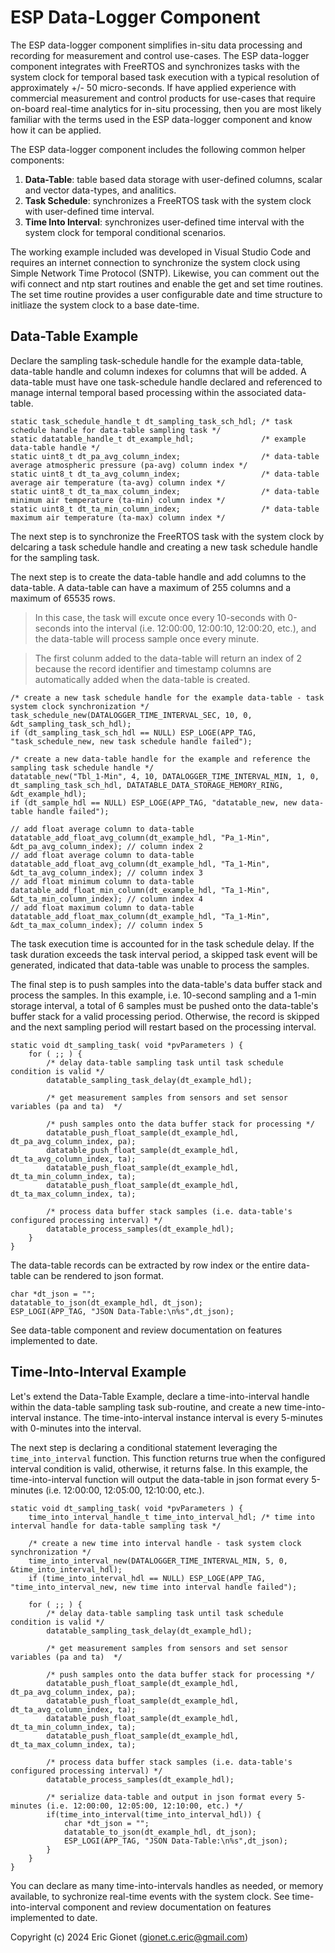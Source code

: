 # ESP Data-Logger Component
The ESP data-logger component simplifies in-situ data processing and recording for measurement and control use-cases.  The ESP data-logger component integrates with FreeRTOS and synchronizes tasks with the system clock for temporal based task execution with a typical resolution of approximately +/- 50 micro-seconds.  If have applied experience with commercial measurement and control products for use-cases that require on-board real-time analytics for in-situ processing, then you are most likely familiar with the terms used in the ESP data-logger component and know how it can be applied.

The ESP data-logger component includes the following common helper components:

1. **Data-Table**: table based data storage with user-defined columns, scalar and vector data-types, and analitics.
2. **Task Schedule**: synchronizes a FreeRTOS task with the system clock with user-defined time interval.
3. **Time Into Interval**: synchronizes user-defined time interval with the system clock for temporal conditional scenarios.

The working example included was developed in Visual Studio Code and requires an internet connection to synchronize the system clock using Simple Network Time Protocol (SNTP).  Likewise, you can comment out the wifi connect and ntp start routines and enable the get and set time routines.  The set time routine provides a user configurable date and time structure to initliaze the system clock to a base date-time.

## Data-Table Example
Declare the sampling task-schedule handle for the example data-table, data-table handle and column indexes for columns that will be added.  A data-table must have one task-schedule handle declared and referenced to manage internal temporal based processing within the associated data-table.

```
static task_schedule_handle_t dt_sampling_task_sch_hdl; /* task schedule handle for data-table sampling task */
static datatable_handle_t dt_example_hdl;               /* example data-table handle */
static uint8_t dt_pa_avg_column_index;                  /* data-table average atmospheric pressure (pa-avg) column index */
static uint8_t dt_ta_avg_column_index;                  /* data-table average air temperature (ta-avg) column index */
static uint8_t dt_ta_max_column_index;                  /* data-table minimum air temperature (ta-min) column index */
static uint8_t dt_ta_min_column_index;                  /* data-table maximum air temperature (ta-max) column index */
```

The next step is to synchronize the FreeRTOS task with the system clock by delcaring a task schedule handle and creating a new task schedule handle for the sampling task.

The next step is to create the data-table handle and add columns to the data-table.  A data-table can have a maximum of 255 columns and a maximum of 65535 rows.

> In this case, the task will excute once every 10-seconds with 0-seconds into the interval (i.e. 12:00:00, 12:00:10, 12:00:20, etc.), and the data-table will process sample once every minute.

> The first colunm added to the data-table will return an index of 2 because the record identifier and timestamp columns are automatically added when the data-table is created.

```
/* create a new task schedule handle for the example data-table - task system clock synchronization */
task_schedule_new(DATALOGGER_TIME_INTERVAL_SEC, 10, 0, &dt_sampling_task_sch_hdl);
if (dt_sampling_task_sch_hdl == NULL) ESP_LOGE(APP_TAG, "task_schedule_new, new task schedule handle failed");

/* create a new data-table handle for the example and reference the sampling task schedule handle */
datatable_new("Tbl_1-Min", 4, 10, DATALOGGER_TIME_INTERVAL_MIN, 1, 0, dt_sampling_task_sch_hdl, DATATABLE_DATA_STORAGE_MEMORY_RING, &dt_example_hdl);
if (dt_sample_hdl == NULL) ESP_LOGE(APP_TAG, "datatable_new, new data-table handle failed");

// add float average column to data-table
datatable_add_float_avg_column(dt_example_hdl, "Pa_1-Min", &dt_pa_avg_column_index); // column index 2
// add float average column to data-table
datatable_add_float_avg_column(dt_example_hdl, "Ta_1-Min", &dt_ta_avg_column_index); // column index 3
// add float minimum column to data-table
datatable_add_float_min_column(dt_example_hdl, "Ta_1-Min", &dt_ta_min_column_index); // column index 4
// add float maximum column to data-table
datatable_add_float_max_column(dt_example_hdl, "Ta_1-Min", &dt_ta_max_column_index); // column index 5
```

The task execution time is accounted for in the task schedule delay.  If the task duration exceeds the task interval period, a skipped task event will be generated, indicated that data-table was unable to process the samples.

The final step is to push samples into the data-table's data buffer stack and process the samples.  In this example, i.e. 10-second sampling and a 1-min storage interval, a total of 6 samples must be pushed onto the data-table's buffer stack for a valid processing period.  Otherwise, the record is skipped and the next sampling period will restart based on the processing interval.

```
static void dt_sampling_task( void *pvParameters ) {
    for ( ;; ) {
        /* delay data-table sampling task until task schedule condition is valid */
        datatable_sampling_task_delay(dt_example_hdl);

        /* get measurement samples from sensors and set sensor variables (pa and ta)  */

        /* push samples onto the data buffer stack for processing */
        datatable_push_float_sample(dt_example_hdl, dt_pa_avg_column_index, pa);
        datatable_push_float_sample(dt_example_hdl, dt_ta_avg_column_index, ta);
        datatable_push_float_sample(dt_example_hdl, dt_ta_min_column_index, ta);
        datatable_push_float_sample(dt_example_hdl, dt_ta_max_column_index, ta);

        /* process data buffer stack samples (i.e. data-table's configured processing interval) */
        datatable_process_samples(dt_example_hdl);
    }
}
```

The data-table records can be extracted by row index or the entire data-table can be rendered to json format.  

```
char *dt_json = "";
datatable_to_json(dt_example_hdl, dt_json);
ESP_LOGI(APP_TAG, "JSON Data-Table:\n%s",dt_json);
```

See data-table component and review documentation on features implemented to date.

## Time-Into-Interval Example
Let's extend the Data-Table Example, declare a time-into-interval handle within the data-table sampling task sub-routine, and create a new time-into-interval instance.  The time-into-interval instance interval is every 5-minutes with 0-minutes into the interval.

The next step is declaring a conditional statement leveraging the `time_into_interval` function.  This function returns true when the configured interval condition is valid, otherwise, it returns false.  In this example, the time-into-interval function will output the data-table in json format every 5-minutes (i.e. 12:00:00, 12:05:00, 12:10:00, etc.).

```
static void dt_sampling_task( void *pvParameters ) {
    time_into_interval_handle_t time_into_interval_hdl; /* time into interval handle for data-table sampling task */

    /* create a new time into interval handle - task system clock synchronization */
    time_into_interval_new(DATALOGGER_TIME_INTERVAL_MIN, 5, 0, &time_into_interval_hdl);
    if (time_into_interval_hdl == NULL) ESP_LOGE(APP_TAG, "time_into_interval_new, new time into interval handle failed");

    for ( ;; ) {
        /* delay data-table sampling task until task schedule condition is valid */
        datatable_sampling_task_delay(dt_example_hdl);

        /* get measurement samples from sensors and set sensor variables (pa and ta)  */

        /* push samples onto the data buffer stack for processing */
        datatable_push_float_sample(dt_example_hdl, dt_pa_avg_column_index, pa);
        datatable_push_float_sample(dt_example_hdl, dt_ta_avg_column_index, ta);
        datatable_push_float_sample(dt_example_hdl, dt_ta_min_column_index, ta);
        datatable_push_float_sample(dt_example_hdl, dt_ta_max_column_index, ta);

        /* process data buffer stack samples (i.e. data-table's configured processing interval) */
        datatable_process_samples(dt_example_hdl);

        /* serialize data-table and output in json format every 5-minutes (i.e. 12:00:00, 12:05:00, 12:10:00, etc.) */
        if(time_into_interval(time_into_interval_hdl)) {
            char *dt_json = "";
            datatable_to_json(dt_example_hdl, dt_json);
	        ESP_LOGI(APP_TAG, "JSON Data-Table:\n%s",dt_json);
        }
    }
}
```

You can declare as many time-into-intervals handles as needed, or memory available, to sychronize real-time events with the system clock.  See time-into-interval component and review documentation on features implemented to date.



Copyright (c) 2024 Eric Gionet (gionet.c.eric@gmail.com)
